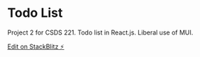 # Todo List
Project 2 for CSDS 221. Todo list in React.js. Liberal use of MUI.

[Edit on StackBlitz ⚡️](https://stackblitz.com/edit/react-ts-emc9un)
